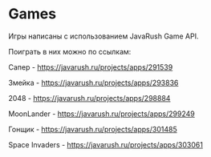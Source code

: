 # Games

Игры написаны с использованием JavaRush Game API.


Поиграть в них можно по ссылкам:

Сапер - https://javarush.ru/projects/apps/291539

Змейка - https://javarush.ru/projects/apps/293836

2048 - https://javarush.ru/projects/apps/298884

MoonLander - https://javarush.ru/projects/apps/299249

Гонщик - https://javarush.ru/projects/apps/301485

Space Invaders - https://javarush.ru/projects/apps/303061
